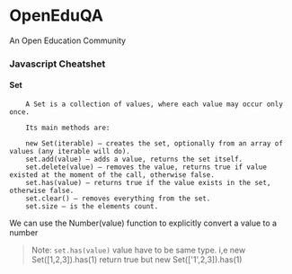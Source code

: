 #  OpenEduQA

An Open Education Community

### Javascript Cheatshet

#### Set
```
    A Set is a collection of values, where each value may occur only once.

    Its main methods are:

    new Set(iterable) – creates the set, optionally from an array of values (any iterable will do).
    set.add(value) – adds a value, returns the set itself.
    set.delete(value) – removes the value, returns true if value existed at the moment of the call, otherwise false.
    set.has(value) – returns true if the value exists in the set, otherwise false.
    set.clear() – removes everything from the set.
    set.size – is the elements count.
```

We can use the Number(value) function to explicitly convert a value to a number

> Note: `set.has(value)` value have to be same type. i,e new Set([1,2,3]).has(1) return true but new Set(['1',2,3]).has(1)

